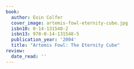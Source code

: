 ```yaml
---
book:
  author: Eoin Colfer
  cover_image: artemis-fowl-eternity-cube.jpg
  isbn10: 0-14-131548-2
  isbn13: 978-0-14-131548-5
  publication_year: '2004'
  title: "Artemis Fowl: The Eternity Cube"
review:
  date_read: ''
---
```

